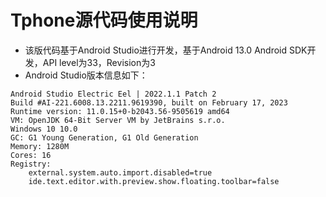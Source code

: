 # Tphone源代码使用说明
- 该版代码基于Android Studio进行开发，基于Android 13.0 Android SDK开发，API level为33，Revision为3
- Android Studio版本信息如下：  
```
Android Studio Electric Eel | 2022.1.1 Patch 2
Build #AI-221.6008.13.2211.9619390, built on February 17, 2023
Runtime version: 11.0.15+0-b2043.56-9505619 amd64
VM: OpenJDK 64-Bit Server VM by JetBrains s.r.o.
Windows 10 10.0
GC: G1 Young Generation, G1 Old Generation
Memory: 1280M
Cores: 16
Registry:
    external.system.auto.import.disabled=true
    ide.text.editor.with.preview.show.floating.toolbar=false
```


